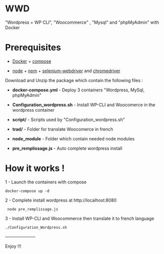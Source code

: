 # WWD

"Wordpress + WP CLI", "Woocommerce" , "Mysql" and "phpMyAdmin" with Docker 

 # Prerequisites 
	
* [Docker](https://docs.docker.com/engine/installation/) + [compose](https://docs.docker.com/compose/install/)
	
* [node](https://nodejs.org/en/download/) + [npm](https://docs.npmjs.com/getting-started/installing-node) + [selenium-webdriver](https://www.npmjs.com/package/selenium-webdriver) and [chromedriver](https://www.npmjs.com/package/chromedriver) 

Download and Unzip the package which contain the following files :

* **docker-compose.yml** - Deploy 3 containers "Wordpress, MySql, phpMyAdmin"

* **Configuration_wordpress.sh** - Install WP-CLI and Woocomerce in the wordpress container

* **script/** - Scripts used by "Configuration_wordpress.sh"

* **trad/** - Folder for translate Woocomerce in french 

* **node_module** - Folder which contain needed node modules

* **pre_remplissage.js** - Auto complete wordpress install

# How it works ! 

1 - Launch the containers with compose

	docker-compose up -d

2 - Complete install wordpress at http://localhost:8080 

	 node pre_remplissage.js

3 - Install WP-CLI and Woocommerce then translate it to french language

	./Configuration_Wordpress.sh

———————

Enjoy !!!
